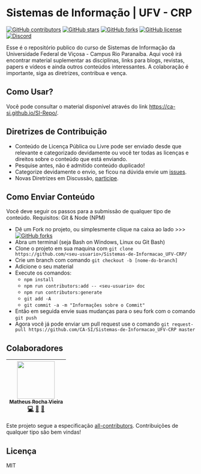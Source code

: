 # Sistemas de Informação | UFV - CRP
[![GitHub contributors](https://img.shields.io/github/contributors/CA-SI/Sistemas-de-Informacao_UFV-CRP.svg?style=flat-square)](https://github.com/CA-SI/Sistemas-de-Informacao_UFV-CRP)
[![GitHub stars](https://img.shields.io/github/stars/CA-SI/Sistemas-de-Informacao_UFV-CRP.svg?style=flat-square)](https://github.com/CA-SI/Sistemas-de-Informacao_UFV-CRP/stargazers)
[![GitHub forks](https://img.shields.io/github/forks/CA-SI/Sistemas-de-Informacao_UFV-CRP.svg?style=flat-square)](https://github.com/CA-SI/Sistemas-de-Informacao_UFV-CRP/network)
[![GitHub license](https://img.shields.io/github/license/CA-SI/Sistemas-de-Informacao_UFV-CRP.svg?style=flat-square)](https://github.com/CA-SI/Sistemas-de-Informacao_UFV-CRP)
[![Discord](https://img.shields.io/discord/365311890420793346.svg?style=flat-square)](https://discord.gg/aR6cGkG)

Esse é o repositório publico do curso de Sistemas de Informação da Universidade Federal de Viçosa - Campus Rio Paranaíba. Aqui você irá encontrar material suplementar as disciplinas, links para blogs, revistas, papers e vídeos e ainda outros conteúdos interessantes. A colaboração é importante, siga as diretrizes, contribua e vença.

## Como Usar?
Você pode consultar o material disponível através do link https://ca-si.github.io/SI-Repo/.

## Diretrizes de Contribuição
- Conteúdo de Licença Pública ou Livre pode ser enviado desde que relevante e categorizado devidamente ou você ter todas as licenças e direitos sobre o conteúdo que está enviando.
- Pesquise antes, não é admitido conteúdo duplicado!
- Categorize devidamente o envio, se ficou na dúvida envie um [issues](https://github.com/CA-SI/Sistemas-de-Informacao_UFV-CRP/issues).
- Novas Diretrizes em Discussão, [participe](https://github.com/CA-SI/Sistemas-de-Informacao_UFV-CRP/issues/1).

## Como Enviar Conteúdo
Você deve seguir os passos para a submissão de qualquer tipo de conteúdo.
Requisitos: Git & Node (NPM)

- Dê um Fork no projeto, ou simplesmente clique na caixa ao lado >>>
[![GitHub forks](https://img.shields.io/github/forks/CA-SI/Sistemas-de-Informacao_UFV-CRP.svg?label=Fork&style=flat-square)](https://github.com/CA-SI/Sistemas-de-Informacao_UFV-CRP/fork)
- Abra um terminal (seja Bash on Windows, Linux ou Git Bash)
- Clone o projeto em sua maquina com `git clone https://github.com/<seu-usuario>/Sistemas-de-Informacao_UFV-CRP/`
- Crie um branch com comando `git checkout -b [nome-do-branch]`
- Adicione o seu material
- Execute os comandos:
    - `npm install`
    - `npm run contributors:add -- <seu-usuario> doc`
    - `npm run contributors:generate`
    - `git add -A`
    - `git commit -a -m "Informações sobre o Commit"`
- Então em seguida envie suas mudanças para o seu fork com o comando `git push`
- Agora você já pode enviar um pull request use o comando `git request-pull https://github.com/CA-SI/Sistemas-de-Informacao_UFV-CRP master`


## Colaboradores

<!-- ALL-CONTRIBUTORS-LIST:START - Do not remove or modify this section -->
<!-- prettier-ignore -->
| [<img src="https://avatars0.githubusercontent.com/u/23284276?v=4" width="100px;"/><br /><sub><b>Matheus Rocha Vieira</b></sub>](http://matheu.srv.br)<br />[💻](https://github.com/MatheusRV/sistemas-de-informacao_ufv-crp/commits?author=MatheusRV "Code") [🎨](#design-MatheusRV "Design") [📖](https://github.com/MatheusRV/sistemas-de-informacao_ufv-crp/commits?author=MatheusRV "Documentation") |
| :---: |
<!-- ALL-CONTRIBUTORS-LIST:END -->

Este projeto segue a especificação [all-contributors](https://github.com/kentcdodds/all-contributors). Contribuições de qualquer tipo são bem vindas!

## Licença
MIT
